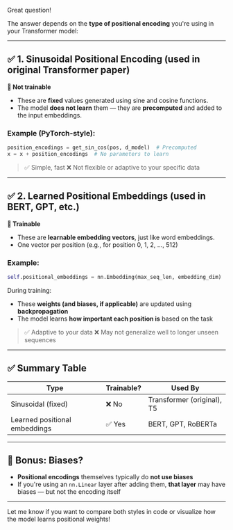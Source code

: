 Great question!

The answer depends on the **type of positional encoding** you're using in your Transformer model:

---

## ✅ 1. **Sinusoidal Positional Encoding** (used in original Transformer paper)

**🔹 Not trainable**

* These are **fixed** values generated using sine and cosine functions.
* The model **does not learn** them — they are **precomputed** and added to the input embeddings.

### Example (PyTorch-style):

```python
position_encodings = get_sin_cos(pos, d_model)  # Precomputed
x = x + position_encodings  # No parameters to learn
```

> ✅ Simple, fast
> ❌ Not flexible or adaptive to your specific data

---

## ✅ 2. **Learned Positional Embeddings** (used in BERT, GPT, etc.)

**🔹 Trainable**

* These are **learnable embedding vectors**, just like word embeddings.
* One vector per position (e.g., for position 0, 1, 2, ..., 512)

### Example:

```python
self.positional_embeddings = nn.Embedding(max_seq_len, embedding_dim)
```

During training:

* These **weights (and biases, if applicable)** are updated using **backpropagation**
* The model learns **how important each position is** based on the task

> ✅ Adaptive to your data
> ❌ May not generalize well to longer unseen sequences

---

## ✅ Summary Table

| Type                          | Trainable? | Used By                    |
| ----------------------------- | ---------- | -------------------------- |
| Sinusoidal (fixed)            | ❌ No       | Transformer (original), T5 |
| Learned positional embeddings | ✅ Yes      | BERT, GPT, RoBERTa         |

---

## 🧠 Bonus: Biases?

* **Positional encodings** themselves typically do **not use biases**
* If you're using an `nn.Linear` layer after adding them, **that layer** may have biases — but not the encoding itself

---

Let me know if you want to compare both styles in code or visualize how the model learns positional weights!


